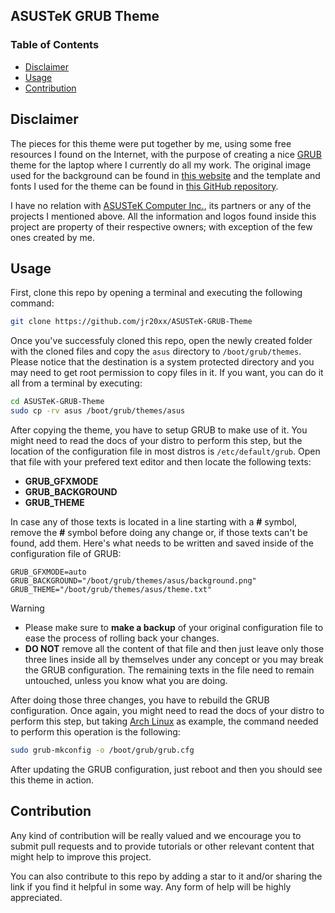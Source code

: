 ## ASUSTeK GRUB Theme

### Table of Contents
- [Disclaimer](#disclaimer)
- [Usage](#usage)
- [Contribution](#contribution)

## Disclaimer

The pieces for this theme were put together by me, using some free resources I found on the Internet, with the purpose of creating a nice [GRUB](https://en.wikipedia.org/wiki/GNU_GRUB) theme for the laptop where I currently do all my work. The original image used for the background can be found in [this website](https://wallhere.com/en/wallpaper/1510751) and the template and fonts I used for the theme can be found in [this GitHub repository](https://github.com/vinceliuice/grub2-themes).

I have no relation with [ASUSTeK Computer Inc.](https://www.asus.com/), its partners or any of the projects I mentioned above. All the information and logos found inside this project are property of their respective owners; with exception of the few ones created by me.

## Usage

First, clone this repo by opening a terminal and executing the following command:
```bash
git clone https://github.com/jr20xx/ASUSTeK-GRUB-Theme
```
Once you've successfuly cloned this repo, open the newly created folder with the cloned files and copy the `asus` directory to `/boot/grub/themes`. Please notice that the destination is a system protected directory and you may need to get root permission to copy files in it. If you want, you can do it all from a terminal by executing:
```bash
cd ASUSTeK-GRUB-Theme
sudo cp -rv asus /boot/grub/themes/asus
```
After copying the theme, you have to setup GRUB to make use of it. You might need to read the docs of your distro to perform this step, but the location of the configuration file in most distros is `/etc/default/grub`. Open that file with your prefered text editor and then locate the following texts:
- **GRUB_GFXMODE**
- **GRUB_BACKGROUND**
- **GRUB_THEME**

In case any of those texts is located in a line starting with a **#** symbol, remove the **#** symbol before doing any change or, if those texts can't be found, add them. Here's what needs to be written and saved inside of the configuration file of GRUB:
```
GRUB_GFXMODE=auto
GRUB_BACKGROUND="/boot/grub/themes/asus/background.png"
GRUB_THEME="/boot/grub/themes/asus/theme.txt"
```

> [!WARNING]
>- Please make sure to **make a backup** of your original configuration file to ease the process of rolling back your changes.
>- **DO NOT** remove all the content of that file and then just leave only those three lines inside all by themselves under any concept or you may break the GRUB configuration. The remaining texts in the file need to remain untouched, unless you know what you are doing.

After doing those three changes, you have to rebuild the GRUB configuration. Once again, you might need to read the docs of your distro to perform this step, but taking [Arch Linux](https://archlinux.org/) as example, the command needed to perform this operation is the following:
```bash
sudo grub-mkconfig -o /boot/grub/grub.cfg
```
After updating the GRUB configuration, just reboot and then you should see this theme in action.

## Contribution

Any kind of contribution will be really valued and we encourage you to submit pull requests and to provide tutorials or other relevant content that might help to improve this project. 

You can also contribute to this repo by adding a star to it and/or sharing the link if you find it helpful in some way. Any form of help will be highly appreciated.